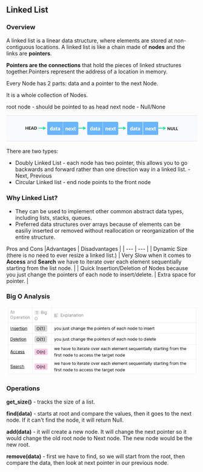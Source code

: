 ## Linked List

### Overview
A linked list is a linear data structure, where elements are stored at non-contiguous locations. A linked list is like a chain made of **nodes** and the links are **pointers**.

**Pointers are the connections** that hold the pieces of linked structures together.Pointers represent the address of a location in memory.

Every Node has 2 parts:
data and a pointer to the next Node.

It is a whole collection of Nodes.

root node - should be pointed to as head
next node - Null/None

![linked list](../img/linkedlist.png)

There are two types:
* Doubly Linked List - each node has two pointer, this allows you to go backwards and forward rather than one direction way in a linked list. - Next, Previous
* Circular Linked list - end node points to the front node

### Why Linked List?
* They can be used to implement other common abstract data types, including lists, stacks, queues.
* Preferred data structures over arrays because of elements can be easiliy inserted or removed without reallocation or reorganization of the entire structure.

Pros and Cons
|Advantages | Disadvantages |
| --- | --- |
| Dynamic Size (there is no need to ever resize a linked list.) |  Very Slow when it comes to **Access** and **Search** we have to iterate over each element sequentially starting from the list node. |
|  Quick Insertion/Deletion of Nodes because you just change the pointers of each node to insert/delete. |  Extra space for pointer. |

### Big O Analysis
![linked list](../img/linkedlistbigo.png)

### Operations

**get_size()** - tracks the size of a list.

**find(data)** - starts at root and compare the values, then it goes to the next node. If it can't find the node, it will return Null.

**add(data)** - it will create a new node. It will change the next pointer so it would change the old root node to Next node. The new node would be the new root.

**remove(data)** - first we have to find, so we will start from the root, then compare the data, then look at next pointer in our previous node.  

 